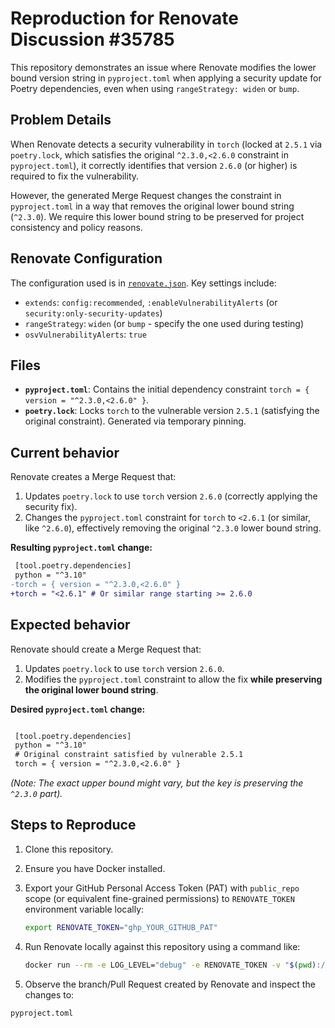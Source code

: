 # Reproduction for Renovate Discussion #35785

This repository demonstrates an issue where Renovate modifies the lower bound version string in `pyproject.toml` when applying a security update for Poetry dependencies, even when using `rangeStrategy: widen` or `bump`.

## Problem Details

When Renovate detects a security vulnerability in `torch` (locked at `2.5.1` via `poetry.lock`, which satisfies the original `^2.3.0,<2.6.0` constraint in `pyproject.toml`), it correctly identifies that version `2.6.0` (or higher) is required to fix the vulnerability.

However, the generated Merge Request changes the constraint in `pyproject.toml` in a way that removes the original lower bound string (`^2.3.0`). We require this lower bound string to be preserved for project consistency and policy reasons.

## Renovate Configuration

The configuration used is in [`renovate.json`](./renovate.json). Key settings include:

- `extends`: `config:recommended`, `:enableVulnerabilityAlerts` (or `security:only-security-updates`)
- `rangeStrategy`: `widen` (or `bump` - specify the one used during testing)
- `osvVulnerabilityAlerts`: `true`

## Files

- **`pyproject.toml`**: Contains the initial dependency constraint `torch = { version = "^2.3.0,<2.6.0" }`.
- **`poetry.lock`**: Locks `torch` to the vulnerable version `2.5.1` (satisfying the original constraint). Generated via temporary pinning.

## Current behavior

Renovate creates a Merge Request that:

1. Updates `poetry.lock` to use `torch` version `2.6.0` (correctly applying the security fix).
2. Changes the `pyproject.toml` constraint for `torch` to `<2.6.1` (or similar, like `^2.6.0`), effectively removing the original `^2.3.0` lower bound string.

**Resulting `pyproject.toml` change:**

```diff
 [tool.poetry.dependencies]
 python = "^3.10"
-torch = { version = "^2.3.0,<2.6.0" }
+torch = "<2.6.1" # Or similar range starting >= 2.6.0

```

## Expected behavior

Renovate should create a Merge Request that:

1. Updates `poetry.lock` to use `torch` version `2.6.0`.
2. Modifies the `pyproject.toml` constraint to allow the fix **while preserving the original lower bound string**.

**Desired `pyproject.toml` change:**

```diff

 [tool.poetry.dependencies]
 python = "^3.10"
 # Original constraint satisfied by vulnerable 2.5.1
 torch = { version = "^2.3.0,<2.6.0" }

```

*(Note: The exact upper bound might vary, but the key is preserving the `^2.3.0` part).*

## Steps to Reproduce

1. Clone this repository.
2. Ensure you have Docker installed.
3. Export your GitHub Personal Access Token (PAT) with `public_repo` scope (or equivalent fine-grained permissions) to `RENOVATE_TOKEN` environment variable locally:

    ```bash
    export RENOVATE_TOKEN="ghp_YOUR_GITHUB_PAT"
    ```

4. Run Renovate locally against this repository using a command like:

    ```bash
    docker run --rm -e LOG_LEVEL="debug" -e RENOVATE_TOKEN -v "$(pwd):/usr/src/app" -w /usr/src/app renovate/renovate:latest --platform=github --token="${RENOVATE_TOKEN}" your-github-username/your-repo-name
    ```

5. Observe the branch/Pull Request created by Renovate and inspect the changes to:

`pyproject.toml`
